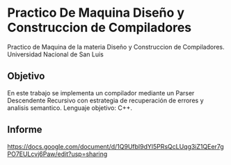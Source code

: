 # Practico De Maquina Diseño y Construccion de Compiladores

Practico de Maquina de la materia Diseño y Construccion de Compiladores.
Universidad Nacional de San Luis


## Objetivo

En este trabajo se implementa un compilador mediante un Parser Descendente Recursivo con estrategia de recuperación de errores y analisis semantico.
Lenguaje objetivo: C++.


## Informe


https://docs.google.com/document/d/1Q9Ufbl9dYl5PRsQcLUqg3iZ1QEer7gPO7EULcvj6Paw/edit?usp=sharing

